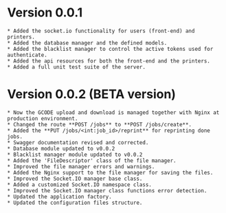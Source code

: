 Version 0.0.1
=============
    * Added the socket.io functionality for users (front-end) and printers.
    * Added the database manager and the defined models.
    * Added the blacklist manager to control the active tokens used for authenticate.
    * Added the api resources for both the front-end and the printers.
    * Added a full unit test suite of the server.

Version 0.0.2 (BETA version)
============================
    * Now the GCODE upload and download is managed together with Nginx at production environment.
    * Changed the route **POST /jobs** to **POST /jobs/create**.
    * Added the **PUT /jobs/<int:job_id>/reprint** for reprinting done jobs.
    * Swagger documentation revised and corrected.
    * Database module updated to v0.0.2
    * Blacklist manager module updated to v0.0.2
    * Added the 'FileDescriptor' class of the file manager.
    * Improved the file manager errors and warnings.
    * Added the Nginx support to the file manager for saving the files.
    * Improved the Socket.IO manager base class.
    * Added a customized Socket.IO namespace class.
    * Improved the Socket.IO manager class functions error detection.
    * Updated the application factory.
    * Updated the configuration files structure.
